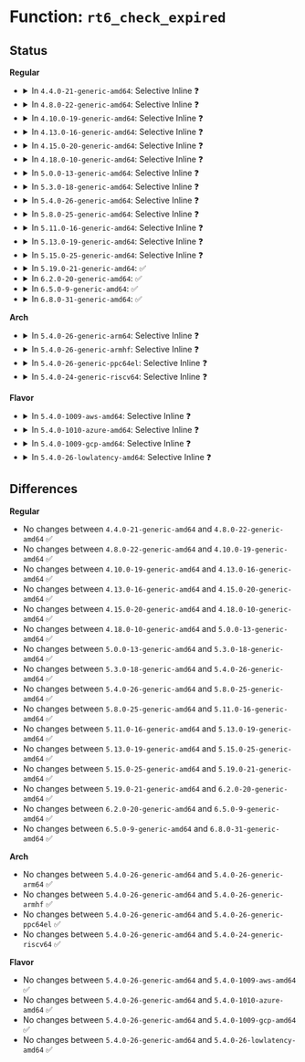 # Function: <code>rt6_check_expired</code>

## Status
<b>Regular</b>
<ul>
<li>
<details>
<summary>In <code>4.4.0-21-generic-amd64</code>: Selective Inline ❓</summary>

```c
bool rt6_check_expired(const struct rt6_info * rt)
```

```json
{
  "name": "rt6_check_expired",
  "collision_type": "Unique Static",
  "inline_type": "Selective",
  "funcs": [
    {
      "addr": 18446744071587055264,
      "name": "rt6_check_expired",
      "external": false,
      "loc": "net/ipv6/route.c:415",
      "file": "net/ipv6/route.c",
      "inline": "not declared, inlined",
      "caller_inline": [],
      "caller_func": [
        "net/ipv6/route.c:__ip6_route_redirect",
        "net/ipv6/route.c:ip6_dst_check",
        "net/ipv6/route.c:ip6_dst_check",
        "net/ipv6/route.c:ip6_negative_advice"
      ]
    }
  ],
  "symbols": [
    {
      "addr": 18446744071587055264,
      "name": "rt6_check_expired",
      "section": ".text",
      "bind": "STB_LOCAL",
      "size": 56
    }
  ]
}
```
</details>
</li>
<li>
<details>
<summary>In <code>4.8.0-22-generic-amd64</code>: Selective Inline ❓</summary>

```c
bool rt6_check_expired(const struct rt6_info * rt)
```

```json
{
  "name": "rt6_check_expired",
  "collision_type": "Unique Static",
  "inline_type": "Selective",
  "funcs": [
    {
      "addr": 18446744071587503520,
      "name": "rt6_check_expired",
      "external": false,
      "loc": "net/ipv6/route.c:417",
      "file": "net/ipv6/route.c",
      "inline": "not declared, inlined",
      "caller_inline": [],
      "caller_func": [
        "net/ipv6/route.c:__ip6_route_redirect",
        "net/ipv6/route.c:ip6_negative_advice",
        "net/ipv6/route.c:ip6_dst_check",
        "net/ipv6/route.c:ip6_dst_check"
      ]
    }
  ],
  "symbols": [
    {
      "addr": 18446744071587503520,
      "name": "rt6_check_expired",
      "section": ".text",
      "bind": "STB_LOCAL",
      "size": 56
    }
  ]
}
```
</details>
</li>
<li>
<details>
<summary>In <code>4.10.0-19-generic-amd64</code>: Selective Inline ❓</summary>

```c
bool rt6_check_expired(const struct rt6_info * rt)
```

```json
{
  "name": "rt6_check_expired",
  "collision_type": "Unique Static",
  "inline_type": "Selective",
  "funcs": [
    {
      "addr": 18446744071587707936,
      "name": "rt6_check_expired",
      "external": false,
      "loc": "net/ipv6/route.c:419",
      "file": "net/ipv6/route.c",
      "inline": "not declared, inlined",
      "caller_inline": [],
      "caller_func": [
        "net/ipv6/route.c:__ip6_route_redirect",
        "net/ipv6/route.c:ip6_negative_advice",
        "net/ipv6/route.c:ip6_dst_check",
        "net/ipv6/route.c:ip6_dst_check"
      ]
    }
  ],
  "symbols": [
    {
      "addr": 18446744071587707936,
      "name": "rt6_check_expired",
      "section": ".text",
      "bind": "STB_LOCAL",
      "size": 56
    }
  ]
}
```
</details>
</li>
<li>
<details>
<summary>In <code>4.13.0-16-generic-amd64</code>: Selective Inline ❓</summary>

```c
bool rt6_check_expired(const struct rt6_info * rt)
```

```json
{
  "name": "rt6_check_expired",
  "collision_type": "Unique Static",
  "inline_type": "Selective",
  "funcs": [
    {
      "addr": 18446744071587858608,
      "name": "rt6_check_expired",
      "external": false,
      "loc": "net/ipv6/route.c:437",
      "file": "net/ipv6/route.c",
      "inline": "not declared, inlined",
      "caller_inline": [],
      "caller_func": [
        "net/ipv6/route.c:__ip6_route_redirect"
      ]
    }
  ],
  "symbols": [
    {
      "addr": 18446744071587858608,
      "name": "rt6_check_expired",
      "section": ".text",
      "bind": "STB_LOCAL",
      "size": 72
    }
  ]
}
```
</details>
</li>
<li>
<details>
<summary>In <code>4.15.0-20-generic-amd64</code>: Selective Inline ❓</summary>

```c
bool rt6_check_expired(const struct rt6_info * rt)
```

```json
{
  "name": "rt6_check_expired",
  "collision_type": "Unique Static",
  "inline_type": "Selective",
  "funcs": [
    {
      "addr": 18446744071588387920,
      "name": "rt6_check_expired",
      "external": false,
      "loc": "net/ipv6/route.c:441",
      "file": "net/ipv6/route.c",
      "inline": "not declared, inlined",
      "caller_inline": [],
      "caller_func": [
        "net/ipv6/route.c:__ip6_route_redirect",
        "net/ipv6/route.c:rt6_find_cached_rt"
      ]
    }
  ],
  "symbols": [
    {
      "addr": 18446744071588387920,
      "name": "rt6_check_expired",
      "section": ".text",
      "bind": "STB_LOCAL",
      "size": 72
    }
  ]
}
```
</details>
</li>
<li>
<details>
<summary>In <code>4.18.0-10-generic-amd64</code>: Selective Inline ❓</summary>

```c
bool rt6_check_expired(const struct rt6_info * rt)
```

```json
{
  "name": "rt6_check_expired",
  "collision_type": "Unique Static",
  "inline_type": "Selective",
  "funcs": [
    {
      "addr": 18446744071588747088,
      "name": "rt6_check_expired",
      "external": false,
      "loc": "net/ipv6/route.c:412",
      "file": "net/ipv6/route.c",
      "inline": "not declared, inlined",
      "caller_inline": [],
      "caller_func": [
        "net/ipv6/route.c:ip6_mtu_from_fib6",
        "net/ipv6/route.c:ip6_dst_check",
        "net/ipv6/route.c:rt6_find_cached_rt"
      ]
    }
  ],
  "symbols": [
    {
      "addr": 18446744071588747088,
      "name": "rt6_check_expired",
      "section": ".text",
      "bind": "STB_LOCAL",
      "size": 89
    }
  ]
}
```
</details>
</li>
<li>
<details>
<summary>In <code>5.0.0-13-generic-amd64</code>: Selective Inline ❓</summary>

```c
bool rt6_check_expired(const struct rt6_info * rt)
```

```json
{
  "name": "rt6_check_expired",
  "collision_type": "Unique Static",
  "inline_type": "Selective",
  "funcs": [
    {
      "addr": 18446744071588966528,
      "name": "rt6_check_expired",
      "external": false,
      "loc": "net/ipv6/route.c:414",
      "file": "net/ipv6/route.c",
      "inline": "not declared, inlined",
      "caller_inline": [],
      "caller_func": [
        "net/ipv6/route.c:ip6_mtu_from_fib6",
        "net/ipv6/route.c:ip6_dst_check",
        "net/ipv6/route.c:rt6_find_cached_rt"
      ]
    }
  ],
  "symbols": [
    {
      "addr": 18446744071588966528,
      "name": "rt6_check_expired",
      "section": ".text",
      "bind": "STB_LOCAL",
      "size": 89
    }
  ]
}
```
</details>
</li>
<li>
<details>
<summary>In <code>5.3.0-18-generic-amd64</code>: Selective Inline ❓</summary>

```c
bool rt6_check_expired(const struct rt6_info * rt)
```

```json
{
  "name": "rt6_check_expired",
  "collision_type": "Unique Static",
  "inline_type": "Selective",
  "funcs": [
    {
      "addr": 18446744071589410432,
      "name": "rt6_check_expired",
      "external": false,
      "loc": "net/ipv6/route.c:409",
      "file": "net/ipv6/route.c",
      "inline": "not declared, inlined",
      "caller_inline": [],
      "caller_func": [
        "net/ipv6/route.c:rt6_nh_dump_exceptions",
        "net/ipv6/route.c:ip6_dst_check"
      ]
    }
  ],
  "symbols": [
    {
      "addr": 18446744071589410432,
      "name": "rt6_check_expired",
      "section": ".text",
      "bind": "STB_LOCAL",
      "size": 89
    }
  ]
}
```
</details>
</li>
<li>
<details>
<summary>In <code>5.4.0-26-generic-amd64</code>: Selective Inline ❓</summary>

```c
bool rt6_check_expired(const struct rt6_info * rt)
```

```json
{
  "name": "rt6_check_expired",
  "collision_type": "Unique Static",
  "inline_type": "Selective",
  "funcs": [
    {
      "addr": 18446744071589634672,
      "name": "rt6_check_expired",
      "external": false,
      "loc": "net/ipv6/route.c:411",
      "file": "net/ipv6/route.c",
      "inline": "not declared, inlined",
      "caller_inline": [],
      "caller_func": [
        "net/ipv6/route.c:rt6_nh_dump_exceptions",
        "net/ipv6/route.c:ip6_dst_check"
      ]
    }
  ],
  "symbols": [
    {
      "addr": 18446744071589634672,
      "name": "rt6_check_expired",
      "section": ".text",
      "bind": "STB_LOCAL",
      "size": 89
    }
  ]
}
```
</details>
</li>
<li>
<details>
<summary>In <code>5.8.0-25-generic-amd64</code>: Selective Inline ❓</summary>

```c
bool rt6_check_expired(const struct rt6_info * rt)
```

```json
{
  "name": "rt6_check_expired",
  "collision_type": "Unique Static",
  "inline_type": "Selective",
  "funcs": [
    {
      "addr": 18446744071590649056,
      "name": "rt6_check_expired",
      "external": false,
      "loc": "net/ipv6/route.c:411",
      "file": "net/ipv6/route.c",
      "inline": "not declared, inlined",
      "caller_inline": [],
      "caller_func": [
        "net/ipv6/route.c:rt6_nh_dump_exceptions",
        "net/ipv6/route.c:rt6_find_cached_rt"
      ]
    }
  ],
  "symbols": [
    {
      "addr": 18446744071590649056,
      "name": "rt6_check_expired",
      "section": ".text",
      "bind": "STB_LOCAL",
      "size": 89
    }
  ]
}
```
</details>
</li>
<li>
<details>
<summary>In <code>5.11.0-16-generic-amd64</code>: Selective Inline ❓</summary>

```c
bool rt6_check_expired(const struct rt6_info * rt)
```

```json
{
  "name": "rt6_check_expired",
  "collision_type": "Unique Static",
  "inline_type": "Selective",
  "funcs": [
    {
      "addr": 18446744071590709184,
      "name": "rt6_check_expired",
      "external": false,
      "loc": "net/ipv6/route.c:394",
      "file": "net/ipv6/route.c",
      "inline": "not declared, inlined",
      "caller_inline": [],
      "caller_func": [
        "net/ipv6/route.c:rt6_nh_dump_exceptions",
        "net/ipv6/route.c:rt6_find_cached_rt"
      ]
    }
  ],
  "symbols": [
    {
      "addr": 18446744071590709184,
      "name": "rt6_check_expired",
      "section": ".text",
      "bind": "STB_LOCAL",
      "size": 89
    }
  ]
}
```
</details>
</li>
<li>
<details>
<summary>In <code>5.13.0-19-generic-amd64</code>: Selective Inline ❓</summary>

```c
bool rt6_check_expired(const struct rt6_info * rt)
```

```json
{
  "name": "rt6_check_expired",
  "collision_type": "Unique Static",
  "inline_type": "Selective",
  "funcs": [
    {
      "addr": 18446744071590633648,
      "name": "rt6_check_expired",
      "external": false,
      "loc": "net/ipv6/route.c:397",
      "file": "net/ipv6/route.c",
      "inline": "not declared, inlined",
      "caller_inline": [],
      "caller_func": [
        "net/ipv6/route.c:rt6_nh_dump_exceptions",
        "net/ipv6/route.c:rt6_find_cached_rt"
      ]
    }
  ],
  "symbols": [
    {
      "addr": 18446744071590633648,
      "name": "rt6_check_expired",
      "section": ".text",
      "bind": "STB_LOCAL",
      "size": 89
    }
  ]
}
```
</details>
</li>
<li>
<details>
<summary>In <code>5.15.0-25-generic-amd64</code>: Selective Inline ❓</summary>

```c
bool rt6_check_expired(const struct rt6_info * rt)
```

```json
{
  "name": "rt6_check_expired",
  "collision_type": "Unique Static",
  "inline_type": "Selective",
  "funcs": [
    {
      "addr": 18446744071591446928,
      "name": "rt6_check_expired",
      "external": false,
      "loc": "net/ipv6/route.c:397",
      "file": "net/ipv6/route.c",
      "inline": "not declared, inlined",
      "caller_inline": [],
      "caller_func": [
        "net/ipv6/route.c:rt6_nh_dump_exceptions",
        "net/ipv6/route.c:rt6_find_cached_rt"
      ]
    }
  ],
  "symbols": [
    {
      "addr": 18446744071591446928,
      "name": "rt6_check_expired",
      "section": ".text",
      "bind": "STB_LOCAL",
      "size": 89
    }
  ]
}
```
</details>
</li>
<li>
<details>
<summary>In <code>5.19.0-21-generic-amd64</code>: ✅</summary>

```c
bool rt6_check_expired(const struct rt6_info * rt)
```

```json
{
  "name": "rt6_check_expired",
  "collision_type": "Unique Static",
  "inline_type": "No",
  "funcs": [
    {
      "addr": 18446744071593128960,
      "name": "rt6_check_expired",
      "external": false,
      "loc": "net/ipv6/route.c:399",
      "file": "net/ipv6/route.c",
      "inline": "seen, unknown",
      "caller_inline": [],
      "caller_func": [
        "net/ipv6/route.c:rt6_nh_dump_exceptions",
        "net/ipv6/route.c:rt6_find_cached_rt"
      ]
    }
  ],
  "symbols": [
    {
      "addr": 18446744071593128960,
      "name": "rt6_check_expired",
      "section": ".text",
      "bind": "STB_LOCAL",
      "size": 129
    }
  ]
}
```
</details>
</li>
<li>
<details>
<summary>In <code>6.2.0-20-generic-amd64</code>: ✅</summary>

```c
bool rt6_check_expired(const struct rt6_info * rt)
```

```json
{
  "name": "rt6_check_expired",
  "collision_type": "Unique Static",
  "inline_type": "No",
  "funcs": [
    {
      "addr": 18446744071595025440,
      "name": "rt6_check_expired",
      "external": false,
      "loc": "net/ipv6/route.c:399",
      "file": "net/ipv6/route.c",
      "inline": "seen, unknown",
      "caller_inline": [],
      "caller_func": [
        "net/ipv6/route.c:rt6_nh_dump_exceptions",
        "net/ipv6/route.c:rt6_find_cached_rt"
      ]
    }
  ],
  "symbols": [
    {
      "addr": 18446744071595025440,
      "name": "rt6_check_expired",
      "section": ".text",
      "bind": "STB_LOCAL",
      "size": 129
    }
  ]
}
```
</details>
</li>
<li>
<details>
<summary>In <code>6.5.0-9-generic-amd64</code>: ✅</summary>

```c
bool rt6_check_expired(const struct rt6_info * rt)
```

```json
{
  "name": "rt6_check_expired",
  "collision_type": "Unique Static",
  "inline_type": "No",
  "funcs": [
    {
      "addr": 18446744071595418848,
      "name": "rt6_check_expired",
      "external": false,
      "loc": "net/ipv6/route.c:398",
      "file": "net/ipv6/route.c",
      "inline": "seen, unknown",
      "caller_inline": [],
      "caller_func": [
        "net/ipv6/route.c:rt6_nh_dump_exceptions",
        "net/ipv6/route.c:rt6_find_cached_rt"
      ]
    }
  ],
  "symbols": [
    {
      "addr": 18446744071595418848,
      "name": "rt6_check_expired",
      "section": ".text",
      "bind": "STB_LOCAL",
      "size": 132
    }
  ]
}
```
</details>
</li>
<li>
<details>
<summary>In <code>6.8.0-31-generic-amd64</code>: ✅</summary>

```c
bool rt6_check_expired(const struct rt6_info * rt)
```

```json
{
  "name": "rt6_check_expired",
  "collision_type": "Unique Static",
  "inline_type": "No",
  "funcs": [
    {
      "addr": 18446744071596260672,
      "name": "rt6_check_expired",
      "external": false,
      "loc": "net/ipv6/route.c:397",
      "file": "net/ipv6/route.c",
      "inline": "seen, unknown",
      "caller_inline": [],
      "caller_func": [
        "net/ipv6/route.c:rt6_nh_dump_exceptions",
        "net/ipv6/route.c:rt6_find_cached_rt"
      ]
    }
  ],
  "symbols": [
    {
      "addr": 18446744071596260672,
      "name": "rt6_check_expired",
      "section": ".text",
      "bind": "STB_LOCAL",
      "size": 132
    }
  ]
}
```
</details>
</li>
</ul>
<b>Arch</b>
<ul>
<li>
<details>
<summary>In <code>5.4.0-26-generic-arm64</code>: Selective Inline ❓</summary>

```c
bool rt6_check_expired(const struct rt6_info * rt)
```

```json
{
  "name": "rt6_check_expired",
  "collision_type": "Unique Static",
  "inline_type": "Selective",
  "funcs": [
    {
      "addr": 18446603336503317488,
      "name": "rt6_check_expired",
      "external": false,
      "loc": "net/ipv6/route.c:411",
      "file": "net/ipv6/route.c",
      "inline": "not declared, inlined",
      "caller_inline": [],
      "caller_func": [
        "net/ipv6/route.c:rt6_nh_dump_exceptions",
        "net/ipv6/route.c:ip6_dst_check"
      ]
    }
  ],
  "symbols": [
    {
      "addr": 18446603336503317488,
      "name": "rt6_check_expired",
      "section": ".text",
      "bind": "STB_LOCAL",
      "size": 136
    }
  ]
}
```
</details>
</li>
<li>
<details>
<summary>In <code>5.4.0-26-generic-armhf</code>: Selective Inline ❓</summary>

```c
bool rt6_check_expired(const struct rt6_info * rt)
```

```json
{
  "name": "rt6_check_expired",
  "collision_type": "Unique Static",
  "inline_type": "Selective",
  "funcs": [
    {
      "addr": 3235986360,
      "name": "rt6_check_expired",
      "external": false,
      "loc": "net/ipv6/route.c:411",
      "file": "net/ipv6/route.c",
      "inline": "not declared, inlined",
      "caller_inline": [],
      "caller_func": [
        "net/ipv6/route.c:rt6_nh_dump_exceptions",
        "net/ipv6/route.c:ip6_dst_check",
        "net/ipv6/route.c:rt6_find_cached_rt"
      ]
    }
  ],
  "symbols": [
    {
      "addr": 3235986360,
      "name": "rt6_check_expired",
      "section": ".text",
      "bind": "STB_LOCAL",
      "size": 140
    }
  ]
}
```
</details>
</li>
<li>
<details>
<summary>In <code>5.4.0-26-generic-ppc64el</code>: Selective Inline ❓</summary>

```c
bool rt6_check_expired(const struct rt6_info * rt)
```

```json
{
  "name": "rt6_check_expired",
  "collision_type": "Unique Static",
  "inline_type": "Selective",
  "funcs": [
    {
      "addr": 13835058055297076880,
      "name": "rt6_check_expired",
      "external": false,
      "loc": "net/ipv6/route.c:411",
      "file": "net/ipv6/route.c",
      "inline": "not declared, inlined",
      "caller_inline": [],
      "caller_func": [
        "net/ipv6/route.c:rt6_nh_dump_exceptions",
        "net/ipv6/route.c:ip6_dst_check"
      ]
    }
  ],
  "symbols": [
    {
      "addr": 13835058055297076880,
      "name": "rt6_check_expired",
      "section": ".text",
      "bind": "STB_LOCAL",
      "size": 136
    }
  ]
}
```
</details>
</li>
<li>
<details>
<summary>In <code>5.4.0-24-generic-riscv64</code>: Selective Inline ❓</summary>

```c
bool rt6_check_expired(const struct rt6_info * rt)
```

```json
{
  "name": "rt6_check_expired",
  "collision_type": "Unique Static",
  "inline_type": "Selective",
  "funcs": [
    {
      "addr": 18446743936279334212,
      "name": "rt6_check_expired",
      "external": false,
      "loc": "net/ipv6/route.c:411",
      "file": "net/ipv6/route.c",
      "inline": "not declared, inlined",
      "caller_inline": [],
      "caller_func": [
        "net/ipv6/route.c:rt6_nh_dump_exceptions",
        "net/ipv6/route.c:ip6_dst_check"
      ]
    }
  ],
  "symbols": [
    {
      "addr": 18446743936279334212,
      "name": "rt6_check_expired",
      "section": ".text",
      "bind": "STB_LOCAL",
      "size": 106
    }
  ]
}
```
</details>
</li>
</ul>
<b>Flavor</b>
<ul>
<li>
<details>
<summary>In <code>5.4.0-1009-aws-amd64</code>: Selective Inline ❓</summary>

```c
bool rt6_check_expired(const struct rt6_info * rt)
```

```json
{
  "name": "rt6_check_expired",
  "collision_type": "Unique Static",
  "inline_type": "Selective",
  "funcs": [
    {
      "addr": 18446744071589239040,
      "name": "rt6_check_expired",
      "external": false,
      "loc": "net/ipv6/route.c:411",
      "file": "net/ipv6/route.c",
      "inline": "not declared, inlined",
      "caller_inline": [],
      "caller_func": [
        "net/ipv6/route.c:rt6_nh_dump_exceptions",
        "net/ipv6/route.c:ip6_dst_check"
      ]
    }
  ],
  "symbols": [
    {
      "addr": 18446744071589239040,
      "name": "rt6_check_expired",
      "section": ".text",
      "bind": "STB_LOCAL",
      "size": 89
    }
  ]
}
```
</details>
</li>
<li>
<details>
<summary>In <code>5.4.0-1010-azure-amd64</code>: Selective Inline ❓</summary>

```c
bool rt6_check_expired(const struct rt6_info * rt)
```

```json
{
  "name": "rt6_check_expired",
  "collision_type": "Unique Static",
  "inline_type": "Selective",
  "funcs": [
    {
      "addr": 18446744071588964032,
      "name": "rt6_check_expired",
      "external": false,
      "loc": "net/ipv6/route.c:411",
      "file": "net/ipv6/route.c",
      "inline": "not declared, inlined",
      "caller_inline": [],
      "caller_func": [
        "net/ipv6/route.c:rt6_nh_dump_exceptions",
        "net/ipv6/route.c:ip6_dst_check"
      ]
    }
  ],
  "symbols": [
    {
      "addr": 18446744071588964032,
      "name": "rt6_check_expired",
      "section": ".text",
      "bind": "STB_LOCAL",
      "size": 89
    }
  ]
}
```
</details>
</li>
<li>
<details>
<summary>In <code>5.4.0-1009-gcp-amd64</code>: Selective Inline ❓</summary>

```c
bool rt6_check_expired(const struct rt6_info * rt)
```

```json
{
  "name": "rt6_check_expired",
  "collision_type": "Unique Static",
  "inline_type": "Selective",
  "funcs": [
    {
      "addr": 18446744071589675904,
      "name": "rt6_check_expired",
      "external": false,
      "loc": "net/ipv6/route.c:411",
      "file": "net/ipv6/route.c",
      "inline": "not declared, inlined",
      "caller_inline": [],
      "caller_func": [
        "net/ipv6/route.c:rt6_nh_dump_exceptions",
        "net/ipv6/route.c:ip6_dst_check"
      ]
    }
  ],
  "symbols": [
    {
      "addr": 18446744071589675904,
      "name": "rt6_check_expired",
      "section": ".text",
      "bind": "STB_LOCAL",
      "size": 89
    }
  ]
}
```
</details>
</li>
<li>
<details>
<summary>In <code>5.4.0-26-lowlatency-amd64</code>: Selective Inline ❓</summary>

```c
bool rt6_check_expired(const struct rt6_info * rt)
```

```json
{
  "name": "rt6_check_expired",
  "collision_type": "Unique Static",
  "inline_type": "Selective",
  "funcs": [
    {
      "addr": 18446744071589725040,
      "name": "rt6_check_expired",
      "external": false,
      "loc": "net/ipv6/route.c:411",
      "file": "net/ipv6/route.c",
      "inline": "not declared, inlined",
      "caller_inline": [],
      "caller_func": [
        "net/ipv6/route.c:rt6_nh_dump_exceptions",
        "net/ipv6/route.c:ip6_dst_check"
      ]
    }
  ],
  "symbols": [
    {
      "addr": 18446744071589725040,
      "name": "rt6_check_expired",
      "section": ".text",
      "bind": "STB_LOCAL",
      "size": 89
    }
  ]
}
```
</details>
</li>
</ul>

## Differences
<b>Regular</b>
<ul>
<li>
No changes between <code>4.4.0-21-generic-amd64</code> and <code>4.8.0-22-generic-amd64</code> ✅
</li>
<li>
No changes between <code>4.8.0-22-generic-amd64</code> and <code>4.10.0-19-generic-amd64</code> ✅
</li>
<li>
No changes between <code>4.10.0-19-generic-amd64</code> and <code>4.13.0-16-generic-amd64</code> ✅
</li>
<li>
No changes between <code>4.13.0-16-generic-amd64</code> and <code>4.15.0-20-generic-amd64</code> ✅
</li>
<li>
No changes between <code>4.15.0-20-generic-amd64</code> and <code>4.18.0-10-generic-amd64</code> ✅
</li>
<li>
No changes between <code>4.18.0-10-generic-amd64</code> and <code>5.0.0-13-generic-amd64</code> ✅
</li>
<li>
No changes between <code>5.0.0-13-generic-amd64</code> and <code>5.3.0-18-generic-amd64</code> ✅
</li>
<li>
No changes between <code>5.3.0-18-generic-amd64</code> and <code>5.4.0-26-generic-amd64</code> ✅
</li>
<li>
No changes between <code>5.4.0-26-generic-amd64</code> and <code>5.8.0-25-generic-amd64</code> ✅
</li>
<li>
No changes between <code>5.8.0-25-generic-amd64</code> and <code>5.11.0-16-generic-amd64</code> ✅
</li>
<li>
No changes between <code>5.11.0-16-generic-amd64</code> and <code>5.13.0-19-generic-amd64</code> ✅
</li>
<li>
No changes between <code>5.13.0-19-generic-amd64</code> and <code>5.15.0-25-generic-amd64</code> ✅
</li>
<li>
No changes between <code>5.15.0-25-generic-amd64</code> and <code>5.19.0-21-generic-amd64</code> ✅
</li>
<li>
No changes between <code>5.19.0-21-generic-amd64</code> and <code>6.2.0-20-generic-amd64</code> ✅
</li>
<li>
No changes between <code>6.2.0-20-generic-amd64</code> and <code>6.5.0-9-generic-amd64</code> ✅
</li>
<li>
No changes between <code>6.5.0-9-generic-amd64</code> and <code>6.8.0-31-generic-amd64</code> ✅
</li>
</ul>
<b>Arch</b>
<ul>
<li>
No changes between <code>5.4.0-26-generic-amd64</code> and <code>5.4.0-26-generic-arm64</code> ✅
</li>
<li>
No changes between <code>5.4.0-26-generic-amd64</code> and <code>5.4.0-26-generic-armhf</code> ✅
</li>
<li>
No changes between <code>5.4.0-26-generic-amd64</code> and <code>5.4.0-26-generic-ppc64el</code> ✅
</li>
<li>
No changes between <code>5.4.0-26-generic-amd64</code> and <code>5.4.0-24-generic-riscv64</code> ✅
</li>
</ul>
<b>Flavor</b>
<ul>
<li>
No changes between <code>5.4.0-26-generic-amd64</code> and <code>5.4.0-1009-aws-amd64</code> ✅
</li>
<li>
No changes between <code>5.4.0-26-generic-amd64</code> and <code>5.4.0-1010-azure-amd64</code> ✅
</li>
<li>
No changes between <code>5.4.0-26-generic-amd64</code> and <code>5.4.0-1009-gcp-amd64</code> ✅
</li>
<li>
No changes between <code>5.4.0-26-generic-amd64</code> and <code>5.4.0-26-lowlatency-amd64</code> ✅
</li>
</ul>
